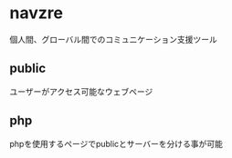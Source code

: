 # navzre
個人間、グローバル間でのコミュニケーション支援ツール

## public
ユーザーがアクセス可能なウェブページ

## php
phpを使用するページでpublicとサーバーを分ける事が可能

